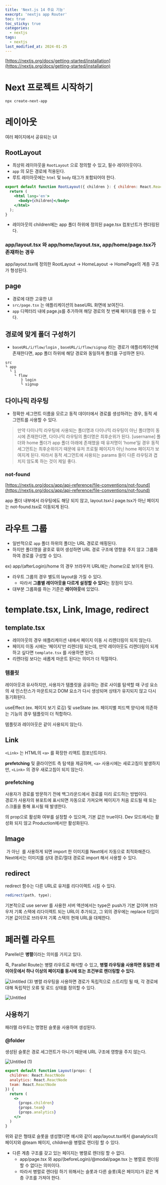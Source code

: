 ```yaml
---
title: 'Next.js 14 주요 기능'
execrpt: 'nextjs app Router'
toc: true
toc_sticky: true
categories:
  - nextjs
tags:
  - nextjs
last_modified_at: 2024-01-25
---
```


[https://nextjs.org/docs/getting-started/installation](https://nextjs.org/docs/getting-started/installation)

# Next 프로젝트 시작하기

```
npx create-next-app
```

# 레이아웃

여러 페이지에서 공유되는 UI

## RootLayout

- 최상위 레이아웃을 `RootLayout` 으로 정의할 수 있고, 필수 레이아웃이다.
- `app` 의 모든 경로에 적용된다.
- 루트 레이아웃에는 `html` 및 `body` 태그가 포함되어야 한다.

```jsx
export default function RootLayout({ children }: { children: React.ReactNode }) {
  return (
    <html lang='en'>
      <body>{children}</body>
    </html>
  );
}
```

- 레이아웃의 children에는 app 폴더 하위에 정의된 page.tsx 컴포넌트가 렌더링된다.

### app/layout.tsx 와 app/home/layout.tsx, app/home/page.tsx가 존재하는 경우

app/layout.tsx에 정의한 RootLayout → HomeLayout → HomePage의 계층 구조가 형성된다.

## page

- 경로에 대한 고유한 UI
- `src/page.tsx` 는 애플리케이션의 baseURL 화면에 보여진다.
- `app` 디렉터리 내에 page.js를 추가하여 해당 경로의 첫 번째 페이지를 만들 수 있다.

## 경로에 맞게 폴더 구성하기

- `baseURL/i/flow/login` , `baseURL/i/flow/signup` 라는 경로가 애플리케이션에 존재한다면, app 폴더 하위에 해당 경로와 동일하게 폴더를 구성하면 된다.

```
src
└ app
  └ i
    └ flow
       ├ login
       └ signup
```

## 다이나믹 라우팅

- 정확한 세그먼트 이름을 모르고 동적 데이터에서 경로를 생성하려는 경우, 동적 세그먼트를 사용할 수 있다.

> 만약 다이나믹 라우팅에 사용되는 폴더명과 다이나믹 라우팅이 아닌 폴더명이 동시에 존재한다면, 다이나믹 라우팅의 폴더명은 최후순위가 된다.
> [username] 폴더와 home 폴더가 app 폴더 아래에 존재했을 때 유저명이 ‘home’일 경우
> 동적 세그먼트는 최후순위이기 때문에 유저 프로필 페이지가 아닌 home 페이지가 보여지게 된다. 따라서 동적 세그먼트에 사용되는 params 들이 다른 라우팅과 겹치지 않도록 하는 것이 제일 좋다.

### not-found

[https://nextjs.org/docs/app/api-reference/file-conventions/not-found](https://nextjs.org/docs/app/api-reference/file-conventions/not-found)

app 폴더 내부에서 라우팅에도 해당 되지 않고, layout.tsx나 page.tsx가 아닌 페이지는 not-found.tsx로 이동되게 된다.

# 라우트 그룹

- 일반적으로 `app` 폴더 하위의 폴더는 URL 경로로 매핑된다.
- 하지만 폴더명을 괄호로 묶어 생성하면 URL 경로 구조에 영향을 주지 않고 그룹화하여 경로를 구성할 수 있다.

ex\) app/(afterLogin)/home 의 경우 브라우저 URL에는 /home으로 보이게 된다.

- 라우트 그룹의 경우 별도의 layout을 가질 수 있다.
  - 따라서 **그룹별 레이아웃을 다르게 설정할 수 있다**는 장점이 있다.
- 대부분 그룹화를 하는 기준은 **레이아웃**에 있었다.

# template.tsx, Link, Image, redirect

## template.tsx

- 레이아웃의 경우 애플리케이션 내에서 페이지 이동 시 리렌더링이 되지 않는다.
- 페이지 이동 시에는 ‘페이지’만 리렌더링 되는데, 만약 레이아웃도 리렌더링이 되게 하고 싶다면 `template.tsx` 를 사용하면 된다.
- 리렌더링 보다는 새롭게 마운트 된다는 의미가 더 적절하다.

### 템플릿

레이아웃과 유사하지만, 사용자가 템플릿을 공유하는 경로 사이를 탐색할 때 구성 요소의 새 인스턴스가 마운트되고 DOM 요소가 다시 생성되며 상태가 유지되지 않고 다시 동기화된다.

useEffect (ex. 페이지 보기 로깅) 및 useState (ex. 페이지별 피드백 양식)에 의존하는 기능의 경우 템플릿이 더 적합하다.

템플릿과 레이아웃은 같이 사용되지 않는다.

## Link

`<Link>` 는 HTML의 `<a>` 를 확장한 리액트 컴포넌트이다.

**prefetching** 및 클라이언트 측 탐색을 제공하며, `<a>` 사용시에는 새로고침이 발생하지만, `<Link>` 의 경우 새로고침이 되지 않는다.

### prefetching

사용자가 경로를 방문하기 전에 백그라운드에서 경로를 미리 로드하는 방법이다.  
경로가 사용자의 뷰포트에 표시되면 자동으로 가져오며 페이지가 처음 로드될 때 또는 스크롤을 통해 표시될 때 발생한다.

<Link> 의 prop으로 활성화 여부를 설정할 수 있으며, 기본 값은 true이다.  
Dev 모드에서는 활성화 되지 않고 Production에서만 활성화된다.

## Image

<img> 가 아닌 <Image> 를 사용하게 되면 import 한 이미지를 Next에서 자동으로 최적화해준다.  
Next에서는 이미지를 상대 경로/절대 경로로 import 해서 사용할 수 있다.

## redirect

redirect 함수는 다른 URL로 유저를 리다이렉트 시킬 수 있다.

```js
redirect(path, type);
```

기본적으로 use server 를 사용한 서버 액션에서는 type은 push가 기본 값이며 브라우저 기록 스택에 리다이렉트 되는 URL이 추가되고, 그 외의 경우에는 replace 타입이 기본 값이므로 브라우저 기록 스택의 현재 URL을 대체한다.

# 페러렐 라우트

Parellel은 **병렬**이라는 의미를 가지고 있다.

즉, Parallel Route는 병렬 라우트로 해석할 수 있고, **병렬 라우팅을 사용하면 동일한 레이아웃에서 하나 이상의 페이지를 동시에 또는 조건부로 렌더링할 수 있다.**

![Untitled (3)](https://github.com/jsdmas/jsdmas.github.io/assets/105098581/f3e5817e-b2b9-4d2f-bd54-6cda2739bcac)
병렬 라우팅을 사용하면 경로가 독립적으로 스트리밍 될 때, 각 경로에 대해 독립적인 오류 및 로드 상태를 정의할 수 있다.

![Untitled](https://github.com/jsdmas/jsdmas.github.io/assets/105098581/a601908d-b6dd-42df-8852-8ae77ea7664f)

## 사용하기

패러렐 라우트는 명명된 슬롯을 사용하여 생성된다.

### @folder

생성된 슬롯은 경로 세그먼트가 아니기 때문에 URL 구조에 영향을 주지 않는다.

![Untitled (1)](https://github.com/jsdmas/jsdmas.github.io/assets/105098581/3f0d45eb-42d7-42d8-bee1-f54ab95a296e)

```jsx
export default function Layout(props: {
  children: React.ReactNode
  analytics: React.ReactNode
  team: React.ReactNode
}) {
  return (
    <>
      {props.children}
      {props.team}
      {props.analytics}
    </>
  )
}
```

위와 같은 형태로 슬롯을 생성했다면 예시와 같이 app/layout.tsx에서 @analytics의 페이지와 @team 페이지, children을 병렬로 렌더링 할 수 있다.

- 다른 계층 구조를 갖고 있는 페이지는 병렬로 렌더링 할 수 없다.
  - app/page.tsx 와 app/(beforeLogin)/@modal/page.tsx 는 병렬로 렌더링 할 수 없다는 의미이다.
  - 따라서 병렬로 렌더링 하기 위해서는 슬롯과 다른 슬롯(혹은 페이지)가 같은 계층 구조를 가져야 한다.
